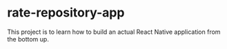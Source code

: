# rate-repository-app

This project is to learn how to build an actual React Native application from the bottom up.
